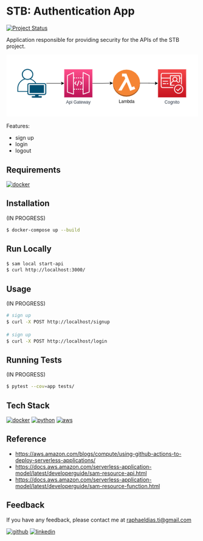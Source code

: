 # STB: Authentication App

[![Project Status](https://img.shields.io/static/v1?label=project%20status&message=in%20development&color=yellow&style=flat-square)](#)

Application responsible for providing security for the APIs of the STB project.

![resources](assets/images/resources.png)

Features:
- sign up
- login
- logout


## Requirements

[![docker](https://img.shields.io/badge/Docker-2CA5E0?style=for-the-badge&logo=docker&logoColor=white)](https://www.docker.com/)


## Installation

(IN PROGRESS)

```bash
$ docker-compose up --build
```


## Run Locally
```bash
$ sam local start-api
$ curl http://localhost:3000/
```


## Usage

(IN PROGRESS)

```bash
# sign up
$ curl -X POST http://localhost/signup

# sign up
$ curl -X POST http://localhost/login
```


## Running Tests

(IN PROGRESS)

```bash
$ pytest --cov=app tests/
```


## Tech Stack

[![docker](https://img.shields.io/badge/Docker-2CA5E0?style=for-the-badge&logo=docker&logoColor=white)](https://www.docker.com/)
[![python](https://img.shields.io/badge/Python-FFD43B?style=for-the-badge&logo=python&logoColor=blue)](https://www.python.org/)
[![aws](https://img.shields.io/badge/Amazon_AWS-FF9900?style=for-the-badge&logo=amazonaws&logoColor=white)](https://aws.amazon.com/)


## Reference
- https://aws.amazon.com/blogs/compute/using-github-actions-to-deploy-serverless-applications/
- https://docs.aws.amazon.com/serverless-application-model/latest/developerguide/sam-resource-api.html
- https://docs.aws.amazon.com/serverless-application-model/latest/developerguide/sam-resource-function.html


## Feedback

If you have any feedback, please contact me at raphaeldias.ti@gmail.com

[![github](https://img.shields.io/badge/GitHub-100000?style=for-the-badge&logo=github&logoColor=white)](https://github.com/raphaelbh)
[![linkedin](https://img.shields.io/badge/LinkedIn-0077B5?style=for-the-badge&logo=linkedin&logoColor=white)](https://www.linkedin.com/in/raphaelbh/)
